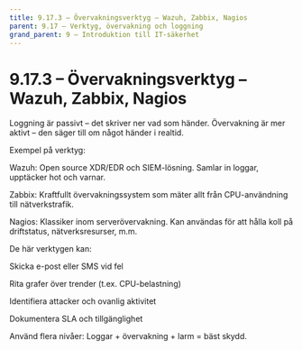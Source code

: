```yaml
---
title: 9.17.3 – Övervakningsverktyg – Wazuh, Zabbix, Nagios
parent: 9.17 – Verktyg, övervakning och loggning
grand_parent: 9 – Introduktion till IT-säkerhet
---
```

# 9.17.3 – Övervakningsverktyg – Wazuh, Zabbix, Nagios

Loggning är passivt – det skriver ner vad som händer. Övervakning är mer aktivt – den säger till om något händer i realtid.

Exempel på verktyg:

Wazuh: Open source XDR/EDR och SIEM-lösning. Samlar in loggar, upptäcker hot och varnar.

Zabbix: Kraftfullt övervakningssystem som mäter allt från CPU-användning till nätverkstrafik.

Nagios: Klassiker inom serverövervakning. Kan användas för att hålla koll på driftstatus, nätverksresurser, m.m.

De här verktygen kan:

Skicka e-post eller SMS vid fel

Rita grafer över trender (t.ex. CPU-belastning)

Identifiera attacker och ovanlig aktivitet

Dokumentera SLA och tillgänglighet

Använd flera nivåer: Loggar + övervakning + larm = bäst skydd.

